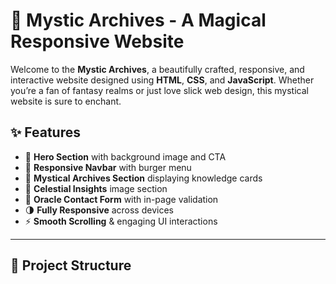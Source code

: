 # 🔮 Mystic Archives - A Magical Responsive Website

Welcome to the **Mystic Archives**, a beautifully crafted, responsive, and interactive website designed using **HTML**, **CSS**, and **JavaScript**. Whether you’re a fan of fantasy realms or just love slick web design, this mystical website is sure to enchant.

## ✨ Features

- 🌌 **Hero Section** with background image and CTA
- 📜 **Responsive Navbar** with burger menu
- 🧙 **Mystical Archives Section** displaying knowledge cards
- 🔭 **Celestial Insights** image section
- 🔮 **Oracle Contact Form** with in-page validation
- 🌗 **Fully Responsive** across devices
- ⚡ **Smooth Scrolling** & engaging UI interactions

---

## 📁 Project Structure

